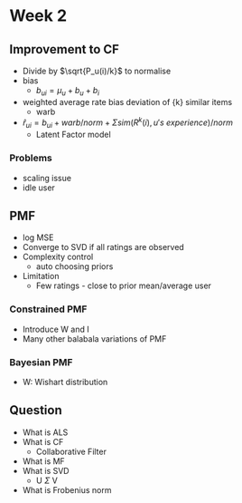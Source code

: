 # Week 2

## Improvement to CF

+ Divide by $\sqrt{P_u(i)/k}$ to normalise
+ bias
  + $b_{ui} = \mu_u + b_u + b_i$
+ weighted average rate bias deviation of {k} similar items
  + warb
+ $\hat{r}_{ui}=b_{ui}+warb/norm+\Sigma sim(R^k(i), u's\ experience)/norm$
  + Latent Factor model

### Problems

+ scaling issue
+ idle user

## PMF

+ log MSE
+ Converge to SVD if all ratings are observed
+ Complexity control
  + auto choosing priors
+ Limitation
  + Few ratings - close to prior mean/average user

### Constrained PMF

+ Introduce W and I
+ Many other balabala variations of PMF

### Bayesian PMF

+ W: Wishart distribution

## Question

+ What is ALS
+ What is CF
  + Collaborative Filter
+ What is MF
+ What is SVD
  + U $\Sigma$ V
+ What is Frobenius norm
